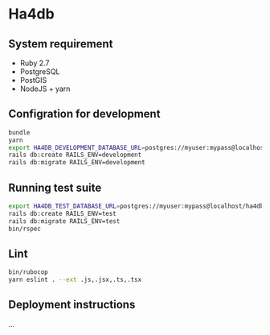 # Ha4db

## System requirement

- Ruby 2.7
- PostgreSQL
- PostGIS
- NodeJS + yarn

## Configration for development

```sh
bundle
yarn
export HA4DB_DEVELOPMENT_DATABASE_URL=postgres://myuser:mypass@localhost/ha4db_development
rails db:create RAILS_ENV=development
rails db:migrate RAILS_ENV=development
```

## Running test suite

```sh
export HA4DB_TEST_DATABASE_URL=postgres://myuser:mypass@localhost/ha4db_test
rails db:create RAILS_ENV=test
rails db:migrate RAILS_ENV=test
bin/rspec
```

## Lint

```sh
bin/rubocop
yarn eslint . --ext .js,.jsx,.ts,.tsx
```

## Deployment instructions

...